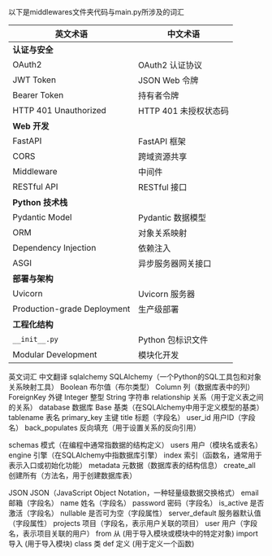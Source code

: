 <!--张振锟-->
以下是middlewares文件夹代码与main.py所涉及的词汇

| 英文术语                         | 中文术语                   |
|----------------------------------|---------------------------|
| **认证与安全**                   |                          |
| OAuth2                          | OAuth2 认证协议          |
| JWT Token                       | JSON Web 令牌            |
| Bearer Token                    | 持有者令牌                |
| HTTP 401 Unauthorized           | HTTP 401 未授权状态码    |
| **Web 开发**                     |                          |
| FastAPI                         | FastAPI 框架             |
| CORS                            | 跨域资源共享             |
| Middleware                      | 中间件                   |
| RESTful API                     | RESTful 接口             |
| **Python 技术栈**                |                          |
| Pydantic Model                  | Pydantic 数据模型        |
| ORM                             | 对象关系映射             |
| Dependency Injection            | 依赖注入                 |
| ASGI                            | 异步服务器网关接口       |
| **部署与架构**                   |                          |
| Uvicorn                         | Uvicorn 服务器           |
| Production-grade Deployment     | 生产级部署               |
| **工程化结构**                   |                          |
| `__init__.py`                   | Python 包标识文件        |
| Modular Development             | 模块化开发               |
<!--张振锟-->

<!-- by 2205308010338蒙思勇 -->
英文词汇	    中文翻译
sqlalchemy	    SQLAlchemy（一个Python的SQL工具包和对象关系映射工具）
Boolean	        布尔值（布尔类型）
Column	        列（数据库表中的列）
ForeignKey	    外键
Integer	        整型
String	        字符串
relationship	关系（用于定义表之间的关系）
database	    数据库
Base	        基类（在SQLAlchemy中用于定义模型的基类）
tablename	    表名
primary_key	    主键
title	        标题（字段名）
user_id	        用户ID（字段名）
back_populates	反向填充（用于设置关系的反向引用）

schemas	        模式（在编程中通常指数据的结构定义）
users	        用户（模块名或表名）
engine	        引擎（在SQLAlchemy中指数据库引擎）
index	        索引（函数名，通常用于表示入口或初始化功能）
metadata	    元数据（数据库表的结构信息）
create_all	    创建所有（方法名，用于创建数据库表）

JSON	        JSON（JavaScript Object Notation，一种轻量级数据交换格式）
email	        邮箱（字段名）
name	        姓名（字段名）
password	    密码（字段名）
is_active	    是否激活（字段名）
nullable	    是否可为空（字段属性）
server_default	服务器默认值（字段属性）
projects	    项目（字段名，表示用户关联的项目）
user	        用户（字段名，表示项目关联的用户）
from	        从 (用于导入模块或模块中的特定对象)
import	        导入 (用于导入模块)
class	        类
def	            定义 (用于定义一个函数)
<!-- by 2205308010338蒙思勇 -->

